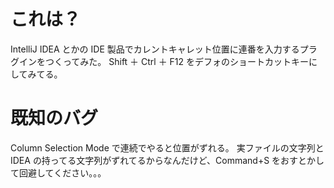 # これは？
IntelliJ IDEA とかの IDE 製品でカレントキャレット位置に連番を入力するプラグインをつくってみた。
Shift ＋ Ctrl ＋ F12 をデフォのショートカットキーにしてみてる。

# 既知のバグ
Column Selection Mode で連続でやると位置がずれる。
実ファイルの文字列と IDEA の持ってる文字列がずれてるからなんだけど、Command+S をおすとかして回避してください。。。

